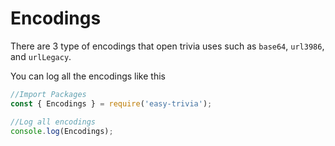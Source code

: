 # Encodings
There are 3 type of encodings that open trivia uses such as `base64`, `url3986`, and `urlLegacy`.

You can log all the encodings like this

```js
//Import Packages
const { Encodings } = require('easy-trivia');

//Log all encodings
console.log(Encodings);
```